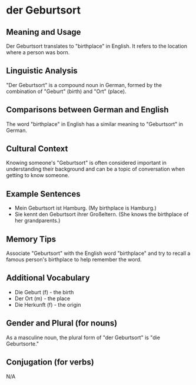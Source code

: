 # der Geburtsort
## Meaning and Usage
Der Geburtsort translates to "birthplace" in English. It refers to the location where a person was born.

## Linguistic Analysis
"Der Geburtsort" is a compound noun in German, formed by the combination of "Geburt" (birth) and "Ort" (place).

## Comparisons between German and English
The word "birthplace" in English has a similar meaning to "Geburtsort" in German.

## Cultural Context
Knowing someone's "Geburtsort" is often considered important in understanding their background and can be a topic of conversation when getting to know someone.

## Example Sentences
- Mein Geburtsort ist Hamburg. (My birthplace is Hamburg.)
- Sie kennt den Geburtsort ihrer Großeltern. (She knows the birthplace of her grandparents.)

## Memory Tips
Associate "Geburtsort" with the English word "birthplace" and try to recall a famous person's birthplace to help remember the word.

## Additional Vocabulary
- Die Geburt (f) - the birth
- Der Ort (m) - the place
- Die Herkunft (f) - the origin

## Gender and Plural (for nouns)
As a masculine noun, the plural form of "der Geburtsort" is "die Geburtsorte."

## Conjugation (for verbs)
N/A